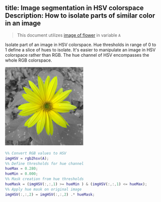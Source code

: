 title: Image segmentation in HSV colorspace
Description: How to isolate parts of similar color in an image
---
>This document utilizes [image of flower](../media/kytka256.jpg) in variable `A`
  
Isolate part of an image in HSV colorspace. Hue thresholds in range of 0 to 1 define a slice of hues to isolate. It's easier to manipulate an image in HSV colorspace rather than RGB. The hue channel of HSV encompasses the whole RGB colorspace.

![](../media/2018-11-28-16-41-35.png)

``` matlab
%% Convert RGB values to HSV
imgHSV = rgb2hsv(A);
%% Define thresholds for hue channel
hueMax = 0.280;
hueMin = 0.000;
%% Mask creation from hue thresholds
hueMask = (imgHSV(:,:,1) >= hueMin ) & (imgHSV(:,:,1) <= hueMax);
%% Apply hue mask on original image
imgHSV(:,:,2) = imgHSV(:,:,2) .* hueMask;
```